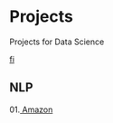 # Projects
Projects for Data Science


[fi](https://www.msci.com/documents/1296102/11185224/870x200px-GICS-PageBanner_U.gif/bf857596-f018-125a-c784-37f17c359d57?t=1573145399828)


## NLP

01.[ Amazon](https://github.com/Dotto-Luis/Projects/tree/main/NLP_Amazon)
